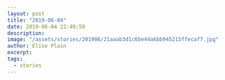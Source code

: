```yaml
---
layout: post
title: "2019-06-04"
date: 2019-06-04 22:49:59
description: 
image: "/assets/stories/201906/21aaab3d1c6be44a6bb945215ffecaf7.jpg"
author: Elise Plain
excerpt: 
tags: 
  - stories
---
```



<p></p>
